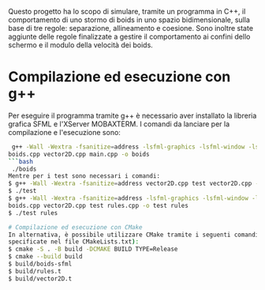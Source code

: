 Questo progetto ha lo scopo di simulare, tramite un programma in C++, il comportamento di
uno stormo di boids in uno spazio bidimensionale, sulla base di tre regole: separazione, allineamento
e coesione. Sono inoltre state aggiunte delle regole finalizzate a gestire il comportamento ai confini
dello schermo e il modulo della velocità dei boids.

# Compilazione ed esecuzione con g++
Per eseguire il programma tramite g++ è necessario aver installato la libreria grafica SFML e l'XServer MOBAXTERM.
I comandi da lanciare per la compilazione e l'esecuzione sono:
```bash
 g++ -Wall -Wextra -fsanitize=address -lsfml-graphics -lsfml-window -lsfml-system
boids.cpp vector2D.cpp main.cpp -o boids
```bash
 ./boids
Mentre per i test sono necessari i comandi:
$ g++ -Wall -Wextra -fsanitize=address vector2D.cpp test vector2D.cpp -o test vector2D
$ ./test
$ g++ -Wall -Wextra -fsanitize=address -lsfml-graphics -lsfml-window -lsfml-system
boids.cpp vector2D.cpp test rules.cpp -o test rules
$ ./test rules

# Compilazione ed esecuzione con CMake
In alternativa, è possibile utilizzare CMake tramite i seguenti comandi (tutte le direttive sono
specificate nel file CMakeLists.txt):
$ cmake -S . -B build -DCMAKE BUILD TYPE=Release
$ cmake --build build
$ build/boids-sfml 
$ build/rules.t 
$ build/vector2D.t 
